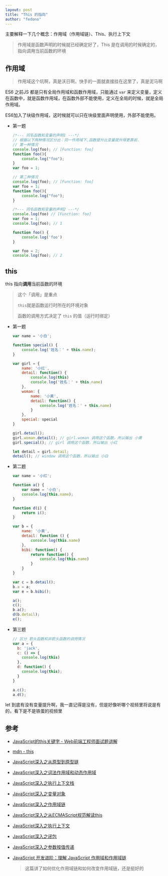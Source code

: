 ```yaml
---
layout: post 
title: "This 的指向" 
author: "fedono"
---
```


主要解释一下几个概念：作用域（作用域链）、This、执行上下文

> 作用域是函数声明的时候就已经确定好了，This 是在调用的时候确定的，指向调用当前函数的环境

## 作用域

> 作用域这个坑啊，真是沃日啊，快手的一面就直接挂在这里了，真是泥马啊

ES6 之前JS 都是只有全局作用域和函数作用域，只能通过 `var` 来定义变量，定义在函数中，就是函数作用域，在函数外部不能使用，定义在全局的时候，就是全局作用域。

ES6加入了块级作用域，这时候就可以只在块级里面声明使用，外部不能使用。

- 第一题

  ```js
  /*--- 同名函数和变量的声明1 ---*/
  // 根据以下两种情况区分出：同一作用域下,函数提升比变量提升得更靠前.
  // 第一种情况
  console.log(foo); // [Function: foo]
  function foo(){
      console.log("foo");
  }
  var foo = 1;
  
  // 第二种情况
  console.log(foo); // [Function: foo]
  var foo = 1;
  function foo(){
      console.log("foo");
  }
  
  /*--- 同名函数和变量的声明2 ---*/
  console.log(foo) // [Function: foo]
  var foo = 1;
  console.log(foo); // 1
  
  function foo() {
      console.log('foo')
  }
  
  var foo = 2;
  console.log(foo); // 2
  ```

  

## this

this 指向**调用**当前函数的环境

> 这个「调用」是重点
>
> `this`就是函数运行时所在的环境对象
>
> 函数的调用方式决定了 `this` 的值（运行时绑定）

- 第一题

  ```js
  var name = '小白';
  
  function special() {
      console.log('姓名：' + this.name);
  }
  
  var girl = {
      name: '小红',
      detail: function() {
          console.log(this)
          console.log('姓名：' + this.name)
      },
      woman: {
          name: '小黄',
          detail: function() {
              console.log('姓名：' + this.name)
          }
      },
      special: special
  }
  
  girl.detail();
  girl.woman.detail(); // girl.woman 调用这个函数，所以输出 小黄
  girl.special(); // girl 调用这个函数，所以输出 小红
  
  let detail = girl.detail; 
  detail(); // window 调用这个函数，所以输出 小白
  ```

- 第二题

  ```js
  var name = '小红';
  
  function a() {
      var name = '小白';
      console.log(this.name);
  }
  
  function d(i) {
      return i();
  }
  
  var b = {
      name: '小黄',
      detail: function () {
          console.log(this.name)
      },
      bibi: function() {
          return function() {
              console.log(this.name)
          }
      }
  }
  
  var c = b.detail();
  b.a = a;
  var e = b.bibi();
  
  a();
  c();
  b.a();
  d(b.detail);
  e();
  ```

- 第三题

  ```js
  // 区分 箭头函数和非箭头函数的调用情况
  var a = {
    b: 'jack',
    c: () => {
      console.log(this)
    },
    d: function() {
      console.log(this);
    }
  }
  
  a.c();
  a.d();
  ```

  






let 到底有没有变量提升啊，我一直记得是没有，但是好像听哪个视频里将说是有的，看下是不是铁蛋的视频里





## 参考

- [JavaScript的this关键字 - Web前端工程师面试题讲解](https://www.bilibili.com/video/BV1BE411677T/?spm_id_from=trigger_reload) 

- [mdn - this](https://developer.mozilla.org/zh-CN/docs/Web/JavaScript/Reference/Operators/this) 

- [JavaScript深入之从原型到原型链](https://github.com/mqyqingfeng/Blog/issues/2)

- [JavaScript深入之词法作用域和动态作用域](https://github.com/mqyqingfeng/Blog/issues/3)

- [JavaScript深入之执行上下文栈](https://github.com/mqyqingfeng/Blog/issues/4)

- [JavaScript深入之变量对象](https://github.com/mqyqingfeng/Blog/issues/5)

- [JavaScript深入之作用域链](https://github.com/mqyqingfeng/Blog/issues/6)

- [JavaScript深入之从ECMAScript规范解读this](https://github.com/mqyqingfeng/Blog/issues/7)

- [JavaScript深入之执行上下文](https://github.com/mqyqingfeng/Blog/issues/8)

- [JavaScript深入之闭包](https://github.com/mqyqingfeng/Blog/issues/9)

- [JavaScript深入之参数按值传递](https://github.com/mqyqingfeng/Blog/issues/10)

- [JavaScript 开发进阶：理解 JavaScript 作用域和作用域链](https://www.cnblogs.com/lhb25/archive/2011/09/06/javascript-scope-chain.html) 

  > 这篇讲了如何优化作用域链和如何改变作用域链，还是挺好的

